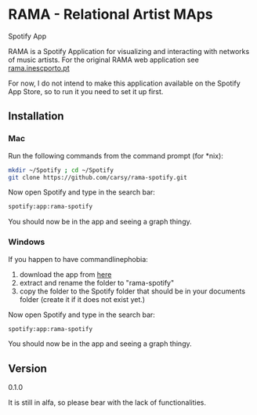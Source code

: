 RAMA - Relational Artist MAps
=========

Spotify App

RAMA is a Spotify Application for visualizing and interacting with networks of music artists. For the original RAMA web application see [rama.inescporto.pt]

For now, I do not intend to make this application available on the Spotify App Store, so to run it you need to set it up first.


Installation
--------------

### Mac

Run the following commands from the command prompt (for *nix):
```sh
mkdir ~/Spotify ; cd ~/Spotify
git clone https://github.com/carsy/rama-spotify.git
```

Now open Spotify and type in the search bar:
```sh
spotify:app:rama-spotify
```

You should now be in the app and seeing a graph thingy.

### Windows
If you happen to have commandlinephobia:

1. download the app from [here]
2. extract and rename the folder to "rama-spotify"
3. copy the folder to the Spotify folder that should be in your documents folder (create it if it does not exist yet.)

Now open Spotify and type in the search bar:
```sh
spotify:app:rama-spotify
```

You should now be in the app and seeing a graph thingy.



Version
----

0.1.0

It is still in alfa, so please bear with the lack of functionalities.


[rama.inescporto.pt]:http://rama.inescporto.pt
[here]:https://github.com/carsy/rama-spotify/archive/master.zip
